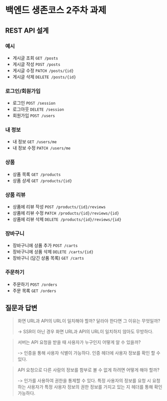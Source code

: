 # 백엔드 생존코스 2주차 과제

## REST API 설계

### 예시

- 게시글 조회 `GET /posts`
- 게시글 작성 `POST /posts`
- 게시글 수정 `PATCH /posts/{id}`
- 게시글 삭제 `DELETE /posts/{id}`

### 로그인/회원가입

- 로그인 `POST /session`
- 로그아웃 `DELETE /session`
- 회원가입 `POST /users`

### 내 정보

- 내 정보 `GET /users/me`
- 내 정보 수정 `PATCH /users/me`

### 상품

- 상품 목록 `GET /products`
- 상품 상세 `GET /products/{id}`

### 상품 리뷰

- 상품에 리뷰 작성 `POST /products/{id}/reviews`
- 상품에 리뷰 수정 `PATCH /products/{id}/reviews/{id}`
- 상품에 리뷰 삭제 `DELETE /products/{id}/reviews/{id}`

### 장바구니

- 장바구니에 상품 추가 `POST /carts`
- 장바구니에 상품 삭제 `DELETE /carts/{id}`
- 장바구니 (담긴 상품 목록) `GET /carts`

### 주문하기

- 주문하기 `POST /orders`
- 주문 목록 `GET /orders`

## 질문과 답변

> 화면 URL과 API의 URL이 일치해야 할까? 달라야 한다면 그 이유는 무엇일까?
>
> -> SSR이 아닌 경우 화면 URL과 API의 URL이 일치하지 않아도 무방하다.

> 서버는 API 요청을 받을 때 사용자가 누구인지 어떻게 알 수 있을까?
> 
> -> 인증을 통해 사용자 식별이 가능하다. 인증 헤더에 사용자 정보를 확인 할 수 있다.

> API 요청으로 다른 사람의 정보를 함부로 볼 수 없게 하려면 어떻게 해야 할까?
>
> -> 인가를 사용하여 권한을 통제할 수 있다. 특정 사용자의 정보를 요청 시 
> 요청하는 사용자가 특정 사용자 정보의 권한 정보를 가지고 있는 지 헤더를 통해 확인 가능하다.
